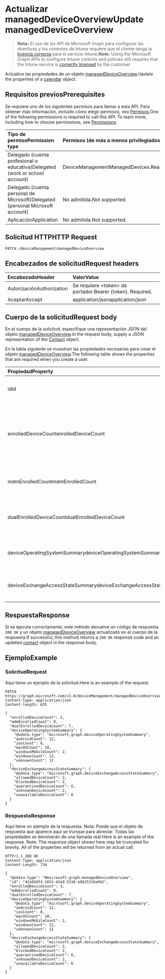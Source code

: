 # <a name="update-manageddeviceoverview"></a><span data-ttu-id="da820-101">Actualizar managedDeviceOverview</span><span class="sxs-lookup"><span data-stu-id="da820-101">Update managedDeviceOverview</span></span>

> <span data-ttu-id="da820-102">**Nota:** El uso de las API de Microsoft Graph para configurar las directivas y los controles de Intune requiere que el cliente tenga la [licencia correcta](https://go.microsoft.com/fwlink/?linkid=839381) para el servicio Intune.</span><span class="sxs-lookup"><span data-stu-id="da820-102">**Note:** Using the Microsoft Graph APIs to configure Intune controls and policies still requires that the Intune service is [correctly licensed](https://go.microsoft.com/fwlink/?linkid=839381) by the customer.</span></span>

<span data-ttu-id="da820-103">Actualice las propiedades de un objeto [managedDeviceOverview](../resources/intune_devices_manageddeviceoverview.md).</span><span class="sxs-lookup"><span data-stu-id="da820-103">Update the properties of a [calendar](../resources/intune_devices_manageddeviceoverview.md) object.</span></span>
## <a name="prerequisites"></a><span data-ttu-id="da820-104">Requisitos previos</span><span class="sxs-lookup"><span data-stu-id="da820-104">Prerequisites</span></span>
<span data-ttu-id="da820-p101">Se requiere uno de los siguientes permisos para llamar a esta API. Para obtener más información, incluido cómo elegir permisos, vea [Permisos](../../../concepts/permissions_reference.md).</span><span class="sxs-lookup"><span data-stu-id="da820-p101">One of the following permissions is required to call this API. To learn more, including how to choose permissions, see [Permissions](../../../concepts/permissions_reference.md).</span></span>

|<span data-ttu-id="da820-107">Tipo de permiso</span><span class="sxs-lookup"><span data-stu-id="da820-107">Permission type</span></span>|<span data-ttu-id="da820-108">Permisos (de más a menos privilegiados)</span><span class="sxs-lookup"><span data-stu-id="da820-108">Permissions (from least to most privileged)</span></span>|
|:---|:---|
|<span data-ttu-id="da820-109">Delegado (cuenta profesional o educativa)</span><span class="sxs-lookup"><span data-stu-id="da820-109">Delegated (work or school account)</span></span>|<span data-ttu-id="da820-110">DeviceManagementManagedDevices.ReadWrite.All</span><span class="sxs-lookup"><span data-stu-id="da820-110">DeviceManagementManagedDevices.ReadWrite.All</span></span>|
|<span data-ttu-id="da820-111">Delegado (cuenta personal de Microsoft)</span><span class="sxs-lookup"><span data-stu-id="da820-111">Delegated (personal Microsoft account)</span></span>|<span data-ttu-id="da820-112">No admitida.</span><span class="sxs-lookup"><span data-stu-id="da820-112">Not supported.</span></span>|
|<span data-ttu-id="da820-113">Aplicación</span><span class="sxs-lookup"><span data-stu-id="da820-113">Application</span></span>|<span data-ttu-id="da820-114">No admitida.</span><span class="sxs-lookup"><span data-stu-id="da820-114">Not supported.</span></span>|

## <a name="http-request"></a><span data-ttu-id="da820-115">Solicitud HTTP</span><span class="sxs-lookup"><span data-stu-id="da820-115">HTTP Request</span></span>
<!-- {
  "blockType": "ignored"
}
-->
``` http
PATCH /deviceManagement/managedDeviceOverview
```

## <a name="request-headers"></a><span data-ttu-id="da820-116">Encabezados de solicitud</span><span class="sxs-lookup"><span data-stu-id="da820-116">Request headers</span></span>
|<span data-ttu-id="da820-117">Encabezado</span><span class="sxs-lookup"><span data-stu-id="da820-117">Header</span></span>|<span data-ttu-id="da820-118">Valor</span><span class="sxs-lookup"><span data-stu-id="da820-118">Value</span></span>|
|:---|:---|
|<span data-ttu-id="da820-119">Autorización</span><span class="sxs-lookup"><span data-stu-id="da820-119">Authorization</span></span>|<span data-ttu-id="da820-120">Se requiere &lt;token&gt; de portador.</span><span class="sxs-lookup"><span data-stu-id="da820-120">Bearer {token}. Required.</span></span>|
|<span data-ttu-id="da820-121">Aceptar</span><span class="sxs-lookup"><span data-stu-id="da820-121">Accept</span></span>|<span data-ttu-id="da820-122">application/json</span><span class="sxs-lookup"><span data-stu-id="da820-122">application/json</span></span>|

## <a name="request-body"></a><span data-ttu-id="da820-123">Cuerpo de la solicitud</span><span class="sxs-lookup"><span data-stu-id="da820-123">Request body</span></span>
<span data-ttu-id="da820-124">En el cuerpo de la solicitud, especifique una representación JSON del objeto [managedDeviceOverview](../resources/intune_devices_manageddeviceoverview.md).</span><span class="sxs-lookup"><span data-stu-id="da820-124">In the request body, supply a JSON representation of the [Contact](../resources/intune_devices_manageddeviceoverview.md) object.</span></span>

<span data-ttu-id="da820-125">En la tabla siguiente se muestran las propiedades necesarias para crear el objeto [managedDeviceOverview](../resources/intune_devices_manageddeviceoverview.md).</span><span class="sxs-lookup"><span data-stu-id="da820-125">The following table shows the properties that are required when you create a user.</span></span>

|<span data-ttu-id="da820-126">Propiedad</span><span class="sxs-lookup"><span data-stu-id="da820-126">Property</span></span>|<span data-ttu-id="da820-127">Tipo</span><span class="sxs-lookup"><span data-stu-id="da820-127">Type</span></span>|<span data-ttu-id="da820-128">Descripción</span><span class="sxs-lookup"><span data-stu-id="da820-128">Description</span></span>|
|:---|:---|:---|
|<span data-ttu-id="da820-129">id</span><span class="sxs-lookup"><span data-stu-id="da820-129">id</span></span>|<span data-ttu-id="da820-130">String</span><span class="sxs-lookup"><span data-stu-id="da820-130">String</span></span>|<span data-ttu-id="da820-131">Identificador único del resumen</span><span class="sxs-lookup"><span data-stu-id="da820-131">Unique Identifier for the summary</span></span>|
|<span data-ttu-id="da820-132">enrolledDeviceCount</span><span class="sxs-lookup"><span data-stu-id="da820-132">enrolledDeviceCount</span></span>|<span data-ttu-id="da820-133">Int32</span><span class="sxs-lookup"><span data-stu-id="da820-133">Int32</span></span>|<span data-ttu-id="da820-134">Número total de dispositivos inscritos.</span><span class="sxs-lookup"><span data-stu-id="da820-134">Total enrolled device count.</span></span> <span data-ttu-id="da820-135">No incluye equipos administrados mediante el agente de PC de Intune</span><span class="sxs-lookup"><span data-stu-id="da820-135">Does not include PC devices managed via Intune PC Agent</span></span>|
|<span data-ttu-id="da820-136">mdmEnrolledCount</span><span class="sxs-lookup"><span data-stu-id="da820-136">mdmEnrolledCount</span></span>|<span data-ttu-id="da820-137">Int32</span><span class="sxs-lookup"><span data-stu-id="da820-137">Int32</span></span>|<span data-ttu-id="da820-138">El número de dispositivos inscritos en MDM</span><span class="sxs-lookup"><span data-stu-id="da820-138">The number of devices enrolled in MDM</span></span>|
|<span data-ttu-id="da820-139">dualEnrolledDeviceCount</span><span class="sxs-lookup"><span data-stu-id="da820-139">dualEnrolledDeviceCount</span></span>|<span data-ttu-id="da820-140">Int32</span><span class="sxs-lookup"><span data-stu-id="da820-140">Int32</span></span>|<span data-ttu-id="da820-141">El número de dispositivos inscritos tanto en MDM como EAS</span><span class="sxs-lookup"><span data-stu-id="da820-141">The number of devices enrolled in both MDM and EAS</span></span>|
|<span data-ttu-id="da820-142">deviceOperatingSystemSummary</span><span class="sxs-lookup"><span data-stu-id="da820-142">deviceOperatingSystemSummary</span></span>|[<span data-ttu-id="da820-143">deviceOperatingSystemSummary</span><span class="sxs-lookup"><span data-stu-id="da820-143">deviceOperatingSystemSummary</span></span>](../resources/intune_devices_deviceoperatingsystemsummary.md)|<span data-ttu-id="da820-144">Resumen de sistemas operativos de dispositivos.</span><span class="sxs-lookup"><span data-stu-id="da820-144">Device operating system summary.</span></span>|
|<span data-ttu-id="da820-145">deviceExchangeAccessStateSummary</span><span class="sxs-lookup"><span data-stu-id="da820-145">deviceExchangeAccessStateSummary</span></span>|[<span data-ttu-id="da820-146">deviceExchangeAccessStateSummary</span><span class="sxs-lookup"><span data-stu-id="da820-146">deviceExchangeAccessStateSummary</span></span>](../resources/intune_devices_deviceexchangeaccessstatesummary.md)|<span data-ttu-id="da820-147">Distribución del estado de acceso de Exchange en Intune</span><span class="sxs-lookup"><span data-stu-id="da820-147">Distribution of Exchange Access State in Intune</span></span>|



## <a name="response"></a><span data-ttu-id="da820-148">Respuesta</span><span class="sxs-lookup"><span data-stu-id="da820-148">Response</span></span>
<span data-ttu-id="da820-149">Si se ejecuta correctamente, este método devuelve un código de respuesta `200 OK` y un objeto [managedDeviceOverview](../resources/intune_devices_manageddeviceoverview.md) actualizado en el cuerpo de la respuesta.</span><span class="sxs-lookup"><span data-stu-id="da820-149">If successful, this method returns a `200 OK` response code and an updated [contact](../resources/intune_devices_manageddeviceoverview.md) object in the response body.</span></span>

## <a name="example"></a><span data-ttu-id="da820-150">Ejemplo</span><span class="sxs-lookup"><span data-stu-id="da820-150">Example</span></span>
### <a name="request"></a><span data-ttu-id="da820-151">Solicitud</span><span class="sxs-lookup"><span data-stu-id="da820-151">Request</span></span>
<span data-ttu-id="da820-152">Aquí tiene un ejemplo de la solicitud.</span><span class="sxs-lookup"><span data-stu-id="da820-152">Here is an example of the request.</span></span>
``` http
PATCH https://graph.microsoft.com/v1.0/deviceManagement/managedDeviceOverview
Content-type: application/json
Content-length: 625

{
  "enrolledDeviceCount": 3,
  "mdmEnrolledCount": 0,
  "dualEnrolledDeviceCount": 7,
  "deviceOperatingSystemSummary": {
    "@odata.type": "microsoft.graph.deviceOperatingSystemSummary",
    "androidCount": 12,
    "iosCount": 8,
    "macOSCount": 10,
    "windowsMobileCount": 2,
    "windowsCount": 12,
    "unknownCount": 12
  },
  "deviceExchangeAccessStateSummary": {
    "@odata.type": "microsoft.graph.deviceExchangeAccessStateSummary",
    "allowedDeviceCount": 2,
    "blockedDeviceCount": 2,
    "quarantinedDeviceCount": 6,
    "unknownDeviceCount": 2,
    "unavailableDeviceCount": 6
  }
}
```

### <a name="response"></a><span data-ttu-id="da820-153">Respuesta</span><span class="sxs-lookup"><span data-stu-id="da820-153">Response</span></span>
<span data-ttu-id="da820-p103">Aquí tiene un ejemplo de la respuesta. Nota: Puede que el objeto de respuesta que aparece aquí se trunque para abreviar. Todas las propiedades se devolverán de una llamada real.</span><span class="sxs-lookup"><span data-stu-id="da820-p103">Here is an example of the response. Note: The response object shown here may be truncated for brevity. All of the properties will be returned from an actual call.</span></span>
``` http
HTTP/1.1 200 OK
Content-Type: application/json
Content-Length: 734

{
  "@odata.type": "#microsoft.graph.managedDeviceOverview",
  "id": "42a91653-1653-42a9-5316-a9425316a942",
  "enrolledDeviceCount": 3,
  "mdmEnrolledCount": 0,
  "dualEnrolledDeviceCount": 7,
  "deviceOperatingSystemSummary": {
    "@odata.type": "microsoft.graph.deviceOperatingSystemSummary",
    "androidCount": 12,
    "iosCount": 8,
    "macOSCount": 10,
    "windowsMobileCount": 2,
    "windowsCount": 12,
    "unknownCount": 12
  },
  "deviceExchangeAccessStateSummary": {
    "@odata.type": "microsoft.graph.deviceExchangeAccessStateSummary",
    "allowedDeviceCount": 2,
    "blockedDeviceCount": 2,
    "quarantinedDeviceCount": 6,
    "unknownDeviceCount": 2,
    "unavailableDeviceCount": 6
  }
}
```



